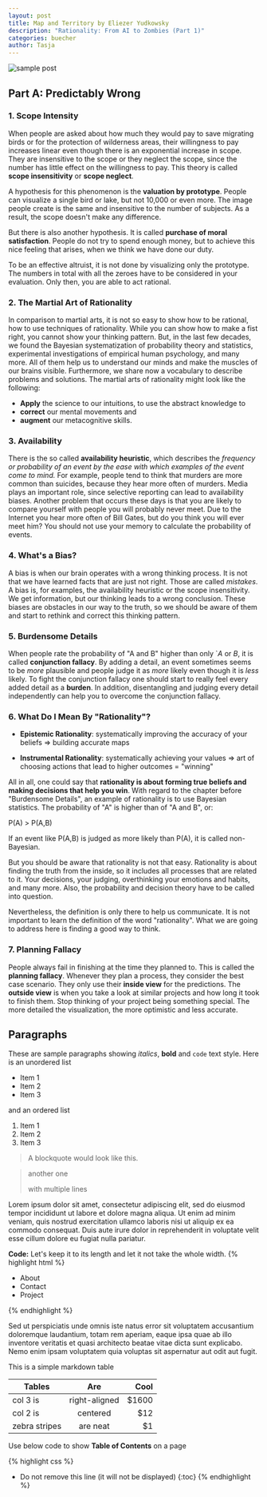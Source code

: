 ```yaml
---
layout: post
title: Map and Territory by Eliezer Yudkowsky
description: "Rationality: From AI to Zombies (Part 1)"
categories: buecher
author: Tasja
---
```


![sample post]({{site.baseurl_fix}}images/map-and-territory.jpg)


## Part A: Predictably Wrong

### 1. Scope Intensity

When people are asked about how much they would pay to save migrating birds or for the protection of wilderness areas, their willingness to pay increases linear even though there is an exponential increase in scope.
They are insensitive to the scope or they neglect the scope, since the number has little effect on the willingness to pay.
This theory is called **scope insensitivity** or **scope neglect**.

A hypothesis for this phenomenon is the **valuation by prototype**.
People can visualize a single bird or lake, but not 10,000 or even more.
The image people create is the same and insensitive to the number of subjects.
As a result, the scope doesn't make any difference.

But there is also another hypothesis.
It is called **purchase of moral satisfaction**.
People do not try to spend enough money, but to achieve this nice feeling that arises, when we think we have done our duty.

To be an effective altruist, it is not done by visualizing only the prototype.
The numbers in total with all the zeroes have to be considered in your evaluation.
Only then, you are able to act rational.

### 2. The Martial Art of Rationality

In comparison to martial arts, it is not so easy to show how to be rational, how to use techniques of rationality.
While you can show how to make a fist right, you cannot show your thinking pattern.
But, in the last few decades, we found the Bayesian systematization of probability theory and statistics, experimental investigations of empirical human psychology, and many more.
All of them help us to understand our minds and make the muscles of our brains visible.
Furthermore, we share now a vocabulary to describe problems and solutions.
The martial arts of rationality might look like the following:

* **Apply** the science to our intuitions, to use the abstract knowledge to
* **correct** our mental movements and
* **augment** our metacognitive skills.

### 3. Availability

There is the so called **availability heuristic**, which describes the *frequency or probability of an event by the ease with which examples of the event come to mind.*
For example, people tend to think that murders are more common than suicides, because they hear more often of murders.
Media plays an important role, since selective reporting can lead to availability biases.
Another problem that occurs these days is that you are likely to compare yourself with people you will probably never meet.
Due to the Internet you hear more often of Bill Gates, but do you think you will ever meet him?
You should not use your memory to calculate the probability of events.

### 4. What's a Bias?

A bias is when our brain operates with a wrong thinking process.
It is not that we have learned facts that are just not right.
Those are called *mistakes*.
A bias is, for examples, the availability heuristic or the scope insensitivity.
We get information, but our thinking leads to a wrong conclusion.
These biases are obstacles in our way to the truth, so we should be aware of them and start to rethink and correct this thinking pattern.

### 5. Burdensome Details

When people rate the probability of "A and B" higher than only `*A* or *B*, it is called **conjunction fallacy**.
By adding a detail, an event sometimes seems to be *more* plausible and people judge it as *more* likely even though it is *less* likely.
To fight the conjunction fallacy one should start to really feel every added detail as a **burden**.
In addition, disentangling and judging every detail independently can help you to overcome the conjunction fallacy.

### 6. What Do I Mean By "Rationality"?

* **Epistemic Rationality**: systematically improving the accuracy of your beliefs => building accurate maps

* **Instrumental Rationality**: systematically achieving your values => art of choosing actions that lead to higher outcomes = "winning"

All in all, one could say that **rationality is about forming true beliefs and making decisions that help you win**.
With regard to the chapter before "Burdensome Details", an example of rationality is to use Bayesian statistics. 
The probability of "A" is higher than of "A and B", or:

P(A) > P(A,B)

If an event like P(A,B) is judged as more likely than P(A), it is called non-Bayesian.

But you should be aware that rationality is not that easy.
Rationality is about finding the truth from the inside, so it includes all processes that are related to it.
Your decisions, your judging, overthinking your emotions and habits, and many more.
Also, the probability and decision theory have to be called into question.

Nevertheless, the definition is only there to help us communicate.
It is not important to learn the definition of the word "rationality".
What we are going to address here is finding a good way to think.

### 7. Planning Fallacy

People always fail in finishing at the time they planned to.
This is called the **planning fallacy**.
Whenever they plan a process, they consider the best case scenario.
They only use their **inside view** for the predictions.
The **outside view** is when you take a look at similar projects and how long it took to finish them.
Stop thinking of your project being something special.
The more detailed the visualization, the more optimistic and less accurate.





## Paragraphs

These are sample paragraphs showing *italics*, **bold** and ``code`` text style. Here is an unordered  list 

* Item 1
* Item 2
* Item 3

and an ordered list

1. Item 1
2. Item 2
3. Item 3

>A blockquote would look like this.

> another one 
>
> with multiple lines




Lorem ipsum dolor sit amet, consectetur adipiscing elit, sed do eiusmod tempor incididunt ut labore et dolore magna aliqua. Ut enim ad minim veniam, quis nostrud exercitation ullamco laboris nisi ut aliquip ex ea commodo consequat. Duis aute irure dolor in reprehenderit in voluptate velit esse cillum dolore eu fugiat nulla pariatur.

**Code:** Let's keep it to its length and let it not take the whole width.
{% highlight html %}

<div class="nav">
    <ul>
        <li>About</li>
        <li>Contact</li>
        <li>Project</li>
    </ul>
</div>


{% endhighlight %}

Sed ut perspiciatis unde omnis iste natus error sit voluptatem accusantium doloremque laudantium, totam rem aperiam, eaque ipsa quae ab illo inventore veritatis et quasi architecto beatae vitae dicta sunt explicabo. Nemo enim ipsam voluptatem quia voluptas sit aspernatur aut odit aut fugit.

This is a simple markdown table

| Tables        | Are           | Cool  |
| ------------- |:-------------:| -----:|
| col 3 is      | right-aligned | $1600 |
| col 2 is      | centered      |   $12 |
| zebra stripes | are neat      |    $1 |



Use below code to show **Table of Contents** on a page

{% highlight css %}
* Do not remove this line (it will not be displayed) 
{:toc}
{% endhighlight %}